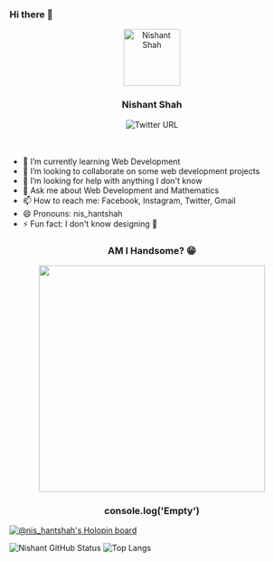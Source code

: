 ### Hi there 👋
<div align="center">
<img src="https://nishantshah977.github.io/img/profile-pic.png" height="100" width="100" alt="Nishant Shah">
<h3>Nishant Shah</h3>
<img alt="Twitter URL" src="https://img.shields.io/twitter/url?label=Twitter&style=social&url=https%3A%2F%2Ftwitter.com%2Fgeekhelper977">
</div>
<br><br>



- 🌱 I’m currently learning Web Development 
- 👯 I’m looking to collaborate on some web development projects 
- 🤔 I’m looking for help with anything I don't know
- 💬 Ask me about Web Development and Mathematics 
- 📫 How to reach me: Facebook, Instagram, Twitter, Gmail
- 😄 Pronouns: nis_hantshah
- ⚡ Fun fact: I don't know designing 🤧

<h3 align="center">AM I Handsome? 😁 </h3>
<div align="center">
<img height="400" src="https://scontent.fsif1-1.fna.fbcdn.net/v/t39.30808-6/315122224_906633203657493_588411881470587366_n.jpg?stp=dst-jpg_e15_q60_s1080x1980_tt1_u&efg=eyJ1cmxnZW4iOiJ1cmxnZW5fZnJvbV91cmwifQ&_nc_cid=0&_nc_ad=z-m&_nc_rml=0&_nc_ht=scontent.fsif1-1.fna&_nc_cat=109&_nc_ohc=n2CUWGJCbZ4AX-09W-n&ccb=1-7&_nc_sid=e3f864&oh=00_AfBPLWLP1hM1boGwIXfipSCE2Fb_O8eMLr3hy5jdKaktYw&oe=6398976C">
</div>
<h3 align="center">console.log('Empty')</h3>


[![@nis_hantshah's Holopin board](https://holopin.me/nis_hantshah)](https://holopin.io/@nis_hantshah)
 
![Nishant GitHub Status](https://github-readme-stats.vercel.app/api?username=nishantshah977&show_icons=true&theme=dark)
![Top Langs](https://github-readme-stats.vercel.app/api/top-langs/?username=nishantshah977&layout=compact&theme=dark)

